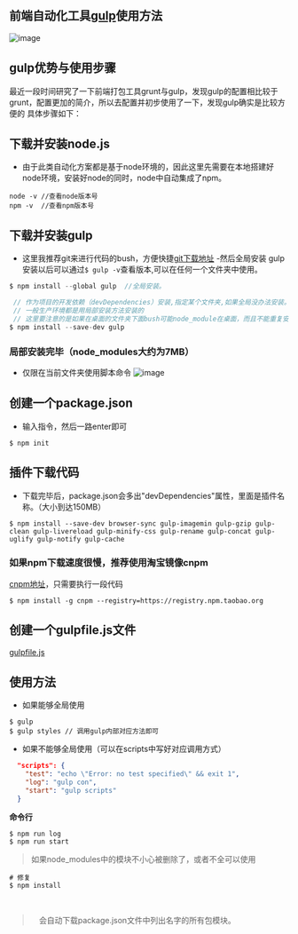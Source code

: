 ## 前端自动化工具[gulp](http://www.gulpjs.com.cn/)使用方法
![image](https://cloud.githubusercontent.com/assets/18028533/20460560/bef82c04-af21-11e6-9827-b891425d7f8c.png)

## gulp优势与使用步骤
最近一段时间研究了一下前端打包工具grunt与gulp，发现gulp的配置相比较于grunt，配置更加的简介，所以去配置并初步使用了一下，发现gulp确实是比较方便的
具体步骤如下：
## 下载并安装node.js
- 由于此类自动化方案都是基于node环境的，因此这里先需要在本地搭建好node环境，安装好node的同时，node中自动集成了npm。
```
node -v //查看node版本号
npm -v  //查看npm版本号
```
## 下载并安装gulp
- 这里我推荐git来进行代码的bush，方便快捷[git下载地址](https://git-scm.com/downloads)
-然后全局安装 gulp安装以后可以通过`$ gulp -v`查看版本,可以在任何一个文件夹中使用。
```c
$ npm install --global gulp  //全局安装。

 // 作为项目的开发依赖（devDependencies）安装,指定某个文件夹,如果全局没办法安装。
 // 一般生产环境都是用局部安装方法安装的
 // 这里要注意的是如果在桌面的文件夹下面bush可能node_module在桌面，而且不能重复安装
$ npm install --save-dev gulp 
```
### 局部安装完毕（node_modules大约为7MB）
- 仅限在当前文件夹使用脚本命令
![image](https://cloud.githubusercontent.com/assets/18028533/20479491/60b49f44-b019-11e6-8dd1-072a57b94ecf.png)

## 创建一个package.json
- 输入指令，然后一路enter即可
```git
$ npm init
```

## 插件下载代码 
- 下载完毕后，package.json会多出"devDependencies"属性，里面是插件名称。（大小到达150MB）
```
$ npm install --save-dev browser-sync gulp-imagemin gulp-gzip gulp-clean gulp-livereload gulp-minify-css gulp-rename gulp-concat gulp-uglify gulp-notify gulp-cache

```
### 如果npm下载速度很慢，推荐使用淘宝镜像cnpm
[cnpm地址](https://npm.taobao.org/)，只需要执行一段代码
```
$ npm install -g cnpm --registry=https://registry.npm.taobao.org
```
## 创建一个gulpfile.js文件
[gulpfile.js](https://github.com/Kelichao/gulp/blob/master/gulpfile.js)

## 使用方法
- 如果能够全局使用
```
$ gulp
$ gulp styles // 调用gulp内部对应方法即可
```

- 如果不能够全局使用（可以在scripts中写好对应调用方式）
```json
  "scripts": {
    "test": "echo \"Error: no test specified\" && exit 1",
    "log": "gulp con",
    "start": "gulp scripts"
  }
```
**命令行**
```
$ npm run log
$ npm run start
```

> 如果node_modules中的模块不小心被删除了，或者不全可以使用
    
    # 修复
    $ npm install
    
    
>　会自动下载package.json文件中列出名字的所有包模块。
